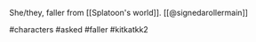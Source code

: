 She/they, faller from [[Splatoon's world]]. [[@signedarollermain]]

#characters #asked #faller #kitkatkk2 